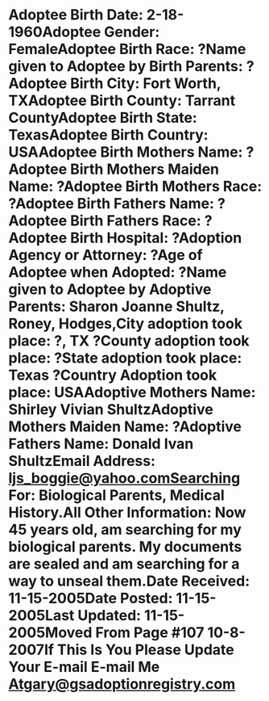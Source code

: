 # Adoptee Birth Date: 2-18-1960Adoptee Gender: FemaleAdoptee Birth Race: ?Name given to Adoptee by Birth Parents: ?Adoptee Birth City: Fort Worth, TXAdoptee Birth County: Tarrant CountyAdoptee Birth State: TexasAdoptee Birth Country: USAAdoptee Birth Mothers Name: ?Adoptee Birth Mothers Maiden Name: ?Adoptee Birth Mothers Race: ?Adoptee Birth Fathers Name: ?Adoptee Birth Fathers Race: ?Adoptee Birth Hospital: ?Adoption Agency or Attorney: ?Age of Adoptee when Adopted: ?Name given to Adoptee by Adoptive Parents: Sharon Joanne Shultz, Roney, Hodges,City adoption took place: ?, TX ?County adoption took place: ?State adoption took place: Texas ?Country Adoption took place: USAAdoptive Mothers Name: Shirley Vivian ShultzAdoptive Mothers Maiden Name: ?Adoptive Fathers Name: Donald Ivan ShultzEmail Address: ljs_boggie@yahoo.comSearching For: Biological Parents, Medical History.All Other Information: Now 45 years old, am searching for my biological parents. My documents are sealed and am searching for a way to unseal them.Date Received: 11-15-2005Date Posted: 11-15-2005Last Updated: 11-15-2005Moved From Page #107 10-8-2007If This Is You Please Update Your E-mail E-mail Me Atgary@gsadoptionregistry.com